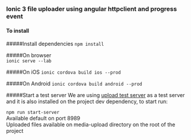 ### Ionic 3 file uploader using angular httpclient and progress event



#### To install
#####Install dependencies
```npm install```  

#####On browser  
```ionic serve --lab```  


#####On iOS
```ionic cordova build ios --prod ```  


#####On Android
```ionic cordova build android --prod```

#####Start a test server
We are using [upload test server](https://www.npmjs.com/package/upload-test-server) as a test server and it is also installed on the project dev dependency,
to start run:  

```npm run start-server```  
Available default on port 8989  
Uploaded files available on media-upload directory on the root of the project
